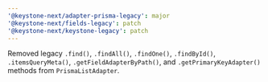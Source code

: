 ```yaml
---
'@keystone-next/adapter-prisma-legacy': major
'@keystone-next/fields-legacy': patch
'@keystone-next/keystone-legacy': patch
---
```


Removed legacy `.find()`, `.findAll()`, `.findOne()`, `.findById()`, `.itemsQueryMeta()`, `.getFieldAdapterByPath()`, and `.getPrimaryKeyAdapter()` methods from `PrismaListAdapter`.
